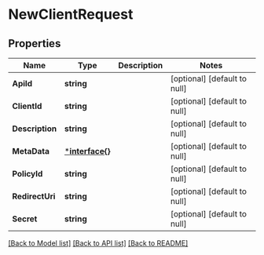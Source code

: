 # NewClientRequest

## Properties
Name | Type | Description | Notes
------------ | ------------- | ------------- | -------------
**ApiId** | **string** |  | [optional] [default to null]
**ClientId** | **string** |  | [optional] [default to null]
**Description** | **string** |  | [optional] [default to null]
**MetaData** | [***interface{}**](interface{}.md) |  | [optional] [default to null]
**PolicyId** | **string** |  | [optional] [default to null]
**RedirectUri** | **string** |  | [optional] [default to null]
**Secret** | **string** |  | [optional] [default to null]

[[Back to Model list]](../README.md#documentation-for-models) [[Back to API list]](../README.md#documentation-for-api-endpoints) [[Back to README]](../README.md)

